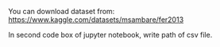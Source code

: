 You can download dataset from: https://www.kaggle.com/datasets/msambare/fer2013

In second code box of jupyter notebook, write path of csv file.